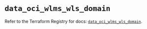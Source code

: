 # `data_oci_wlms_wls_domain`

Refer to the Terraform Registry for docs: [`data_oci_wlms_wls_domain`](https://registry.terraform.io/providers/hashicorp/oci/7.19.0/docs/data-sources/wlms_wls_domain).

